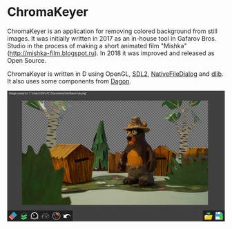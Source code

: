 ChromaKeyer
===========
ChromaKeyer is an application for removing colored background from still images. It was initially written in 2017 as an in-house tool in Gafarov Bros. Studio in the process of making a short animated film "Mishka" (http://mishka-film.blogspot.ru). In 2018 it was improved and released as Open Source.

ChromaKeyer is written in D using OpenGL, [SDL2](https://www.libsdl.org), [NativeFileDialog](https://github.com/mlabbe/nativefiledialog) and [dlib](https://github.com/gecko0307/dlib). It also uses some components from [Dagon](https://github.com/gecko0307/dagon).

[![Screenshot](/screenshots/ck-1.0-thumb.jpg)](/screenshots/ck-1.0.jpg)
